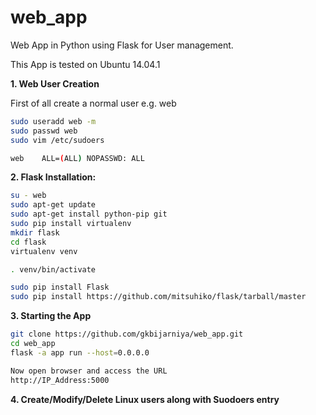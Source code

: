 # web_app
Web App in Python using Flask for User management.

This App is tested on Ubuntu 14.04.1


**1. Web User Creation**

First of all create a normal user e.g. web
```bash
sudo useradd web -m
sudo passwd web
sudo vim /etc/sudoers

web    ALL=(ALL) NOPASSWD: ALL
```

**2. Flask Installation:**

```bash
su - web
sudo apt-get update
sudo apt-get install python-pip git
sudo pip install virtualenv
mkdir flask
cd flask
virtualenv venv

. venv/bin/activate

sudo pip install Flask
sudo pip install https://github.com/mitsuhiko/flask/tarball/master

```

**3. Starting the App**
```bash
git clone https://github.com/gkbijarniya/web_app.git
cd web_app
flask -a app run --host=0.0.0.0

Now open browser and access the URL
http://IP_Address:5000
```

**4. Create/Modify/Delete Linux users along with Suodoers entry**

